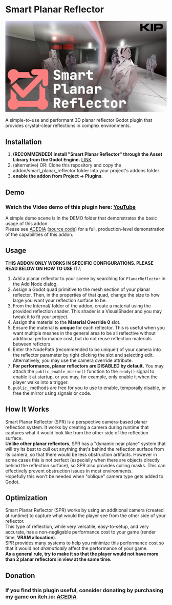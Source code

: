 # Smart Planar Reflector
![img](https://github.com/KipJM/smart_planar_reflector/blob/master/spr_banner.png?raw=true)

A simple-to-use and performant 3D planar reflector Godot plugin that provides crystal-clear reflections in complex environments.

## Installation
1. **(RECOMMENDED) Install "Smart Planar Reflector" through the Asset Library from the Godot Engine.** [LINK](https://godotengine.org/asset-library/asset/4191)
1. (alternative) OR: Clone this repository and copy the addon/smart_planar_reflector folder into your project's addons folder
2. **enable the addon from Project -> Plugins.**

## Demo
### **Watch the Video demo of this plugin here:** [YouTube](https://youtu.be/WUj3DIUBM0E)  
A simple demo scene is in the DEMO folder that demonstrates the basic usage of this addon.  
Please see [ACEDIA](https://kip.gay/acedia) ([source code](https://kip.gay/acedia/repo)) for a full, production-level demonstration of the capabilities of this addon.

## Usage
**THIS ADDON ONLY WORKS IN SPECIFIC CONFIGURATIONS. PLEASE READ BELOW ON HOW TO USE IT.**\
1. Add a planar reflector to your scene by searching for `PlanarReflector` in the Add Node dialog. 
2. Assign a Godot quad primitive to the mesh section of your planar reflector. Then, in the properties of that quad, change the size to how large you want your reflection surface to be.
3. From the Internal/ folder of the addon, create a material using the provided reflection shader. This shader is a VisualShader and you may tweak it to fit your project.
4. Assign the material to the **Material Override 0** slot.
5. Ensure the material is **unique** for each reflector. This is useful when you want multiple meshes in the general area to be all reflective without additional performance cost, but do not reuse reflection materials between reflctors.
6. Enter the NodePath (recommended to be unique!) of your camera into the reflector parameter by right clicking the slot and selecting edit. Alternatively, you may use the camera override attribute.
7. **For performance, planar reflectors are DISABLED by default.** You may attach the `public_enable_mirror()` function to the `ready()` signal to enable it at startup, or you may, for example, only enable it when the player walks into a trigger.
8. `public_` methods are free for you to use to enable, temporaily disable, or free the mirror using signals or code. 

## How It Works
Smart Planar Reflector (SPR) is a perspective camera-based planar reflection system. It works by 
creating a camera during runtime that captures what it would look like from the other side of the 
reflection surface.  
**Unlike other planar reflectors**, SPR has a "dynamic near plane" system that will try its best to
cull out anything that's behind the reflection surface from its camera, so that there would be less
obstruction artifacts. However in some cases this is not perfect (especially when there are objects
directly behind the reflection surface), so SPR also provides culling masks. This can effectively
prevent obstruction issues in most environments.  
Hopefully this won't be needed when "oblique" camera type gets added to Godot.

## Optimization
Smart Planar Reflector (SPR) works by using an additional camera (created at runtime) to capture what would the player see from the other side of your reflector.  
This type of reflection, while very versatile, easy-to-setup, and very accurate, has a non-negligable performance cost to your game (render time, **VRAM allocation**).  
SPR provides many systems to help you minimize this performance cost so that it would not _dramatically_ affect the performance of your game.  
**As a general rule, try to make it so that the player would not have more than 2 planar reflectors in view at the same time.**

## Donation
### If you find this plugin useful, consider donating by **purchasing** my game on itch.io: [ACEDIA](https://kipachu.itch.io/ACEDIA)
